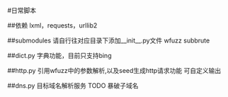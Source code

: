 #日常脚本

##依赖
    lxml，requests，urllib2

##submodules
    请自行往对应目录下添加__init__.py文件
    wfuzz
    subbrute
    
    
##dict.py
    字典功能，目前只支持bing

##http.py
    引用wfuzz中的参数解析,以及seed生成http请求功能
    可自定义输出
    
##dns.py
    目标域名解析服务
    TODO 暴破子域名

